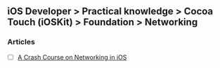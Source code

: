 ## iOS Developer > Practical knowledge > Cocoa Touch (iOSKit) > Foundation > Networking

### Articles
- [ ] [A Crash Course on Networking in iOS](https://www.sitepoint.com/a-crash-course-on-networking-in-ios/)


